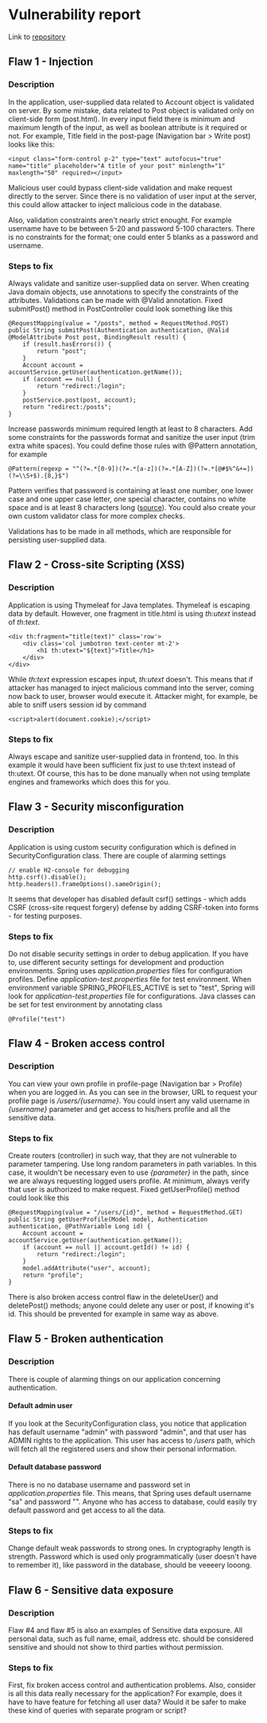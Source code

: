 # Vulnerability report

Link to [repository](https://github.com/MiguelSombrero/cyber-security-base-project)

## Flaw 1 - Injection

### Description

In the application, user-supplied data related to Account object is validated on server. By some mistake, data related to Post object is validated only on client-side form (post.html). In every input field there is minimum and maximum length of the input, as well as boolean attribute is it required or not. For example, Title field in the post-page (Navigation bar > Write post) looks like this:

    <input class="form-control p-2" type="text" autofocus="true" name="title" placeholder="A title of your post" minlength="1" maxlength="50" required></input>

Malicious user could bypass client-side validation and make request directly to the server. Since there is no validation of user input at the server, this could allow attacker to inject malicious code in the database.

Also, validation constraints aren't nearly strict enought. For example username have to be between 5-20 and password 5-100 characters. There is no constraints for the format; one could enter 5 blanks as a password and username. 

### Steps to fix

Always validate and sanitize user-supplied data on server. When creating Java domain objects, use annotations to specify the constraints of the attributes. Validations can be made with @Valid annotation. Fixed submitPost() method in PostController could look something like this

    @RequestMapping(value = "/posts", method = RequestMethod.POST)
    public String submitPost(Authentication authentication, @Valid @ModelAttribute Post post, BindingResult result) {
        if (result.hasErrors()) {
            return "post";
        }
        Account account = accountService.getUser(authentication.getName());
        if (account == null) {
            return "redirect:/login";
        }
        postService.post(post, account);
        return "redirect:/posts";
    }

Increase passwords minimum required length at least to 8 characters. Add some constraints for the passwords format and sanitize the user input (trim extra white spaces). You could define those rules with @Pattern annotation, for example

    @Pattern(regexp = "^(?=.*[0-9])(?=.*[a-z])(?=.*[A-Z])(?=.*[@#$%^&+=])(?=\\S+$).{8,}$")

Pattern verifies that password is containing at least one number, one lower case and one upper case letter, one special character, contains no white space and is at least 8 characters long ([source](https://stackoverflow.com/questions/3802192/regexp-java-for-password-validation)). You could also create your own custom validator class for more complex checks.

Validations has to be made in all methods, which are responsible for persisting user-supplied data.

## Flaw 2 - Cross-site Scripting (XSS)

### Description

Application is using Thymeleaf for Java templates. Thymeleaf is escaping data by default. However, one fragment in title.html is using *th:utext* instead of *th:text*.

    <div th:fragment="title(text)" class='row'>
        <div class='col jumbotron text-center mt-2'>
            <h1 th:utext="${text}">Title</h1>
        </div>
    </div>

While *th:text* expression escapes input, *th:utext* doesn't. This means that if attacker has managed to inject malicious command into the server, coming now back to user, browser would execute it. Attacker might, for example, be able to sniff users session id by command

    <script>alert(document.cookie);</script>

### Steps to fix

Always escape and sanitize user-supplied data in frontend, too. In this example it would have been sufficient fix just to use th:text instead of th:utext. Of course, this has to be done manually when not using template engines and frameworks which does this for you.

## Flaw 3 - Security misconfiguration

### Description

Application is using custom security configuration which is defined in SecurityConfiguration class. There are couple of alarming settings

    // enable H2-console for debugging
    http.csrf().disable();
    http.headers().frameOptions().sameOrigin();

It seems that developer has disabled default csrf() settings - which adds CSRF (cross-site request forgery) defense by adding CSRF-token into forms - for testing purposes. 

### Steps to fix

Do not disable security settings in order to debug application. If you have to, use different security settings for development and production environments. Spring uses *application.properties* files for configuration profiles. Define *application-test.properties* file for test environment. When environment variable SPRING_PROFILES_ACTIVE is set to "test", Spring will look for *application-test.properties* file for configurations. Java classes can be set for test environment by annotating class

    @Profile("test")

## Flaw 4 - Broken access control

### Description

You can view your own profile in profile-page (Navigation bar > Profile) when you are logged in. As you can see in the browser, URL to request your profile page is */users/{username}*. You could insert any valid username in *{username}* parameter and get access to his/hers profile and all the sensitive data.

### Steps to fix

Create routers (controller) in such way, that they are not vulnerable to parameter tampering. Use long random parameters in path variables. In this case, it wouldn't be necessary even to use *{parameter}* in the path, since we are always requesting logged users profile. At minimum, always verify that user is authorized to make request. Fixed getUserProfile() method could look like this

    @RequestMapping(value = "/users/{id}", method = RequestMethod.GET)
    public String getUserProfile(Model model, Authentication authentication, @PathVariable Long id) {
        Account account = accountService.getUser(authentication.getName());
        if (account == null || account.getId() != id) {
            return "redirect:/login";
        }
        model.addAttribute("user", account);
        return "profile";
    }

There is also broken access control flaw in the deleteUser() and deletePost() methods; anyone could delete any user or post, if knowing it's id. This should be prevented for example in same way as above.

## Flaw 5 - Broken authentication

### Description

There is couple of alarming things on our application concerning authentication. 

#### Default admin user

If you look at the SecurityConfiguration class, you notice that application has default username "admin" with password "admin", and that user has ADMIN rights to the application. This user has access to */users* path, which will fetch all the registered users and show their personal information.

#### Default database password

There is no no database username and password set in *application.properties* file. This means, that Spring uses default username "sa" and password "". Anyone who has access to database, could easily try default password and get access to all the data.

### Steps to fix

Change default weak passwords to strong ones. In cryptography length is strength. Password which is used only programmatically (user doesn't have to remember it), like password in the database, should be veeeery looong.

## Flaw 6 - Sensitive data exposure

### Description

Flaw #4 and flaw #5 is also an examples of Sensitive data exposure. All personal data, such as full name, email, address etc. should be considered sensitive and should not show to third parties without permission.

### Steps to fix

First, fix broken access control and authentication problems. Also, consider is all this data really necessary for the application? For example, does it have to have feature for fetching all user data? Would it be safer to make these kind of queries with separate program or script?
